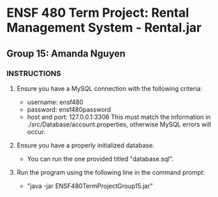 # ENSF 480 Term Project: Rental Management System - Rental.jar

## Group 15: Amanda Nguyen

### INSTRUCTIONS

1. Ensure you have a MySQL connection with the following criteria:

    - username: ensf480
    - password: ensf480password
    - host and port: 127.0.0.1:3306
      This must match the information in ./src/Database/account.properties, otherwise MySQL errors will occur.

2. Ensure you have a properly initialized database.

    - You can run the one provided titled "database.sql".

3. Run the program using the following line in the command prompt:
    - "java -jar ENSF480TermProjectGroup15.jar"

